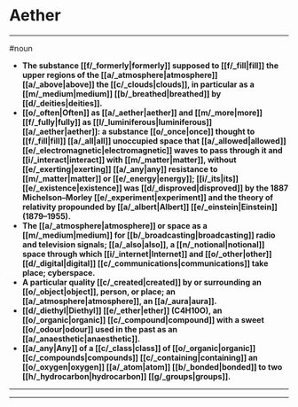 # Aether
---
#noun
- **The substance [[f/_formerly|formerly]] supposed to [[f/_fill|fill]] the upper regions of the [[a/_atmosphere|atmosphere]] [[a/_above|above]] the [[c/_clouds|clouds]], in particular as a [[m/_medium|medium]] [[b/_breathed|breathed]] by [[d/_deities|deities]].**
- **[[o/_often|Often]] as [[a/_aether|aether]] and [[m/_more|more]] [[f/_fully|fully]] as [[l/_luminiferous|luminiferous]] [[a/_aether|aether]]: a substance [[o/_once|once]] thought to [[f/_fill|fill]] [[a/_all|all]] unoccupied space that [[a/_allowed|allowed]] [[e/_electromagnetic|electromagnetic]] waves to pass through it and [[i/_interact|interact]] with [[m/_matter|matter]], without [[e/_exerting|exerting]] [[a/_any|any]] resistance to [[m/_matter|matter]] or [[e/_energy|energy]]; [[i/_its|its]] [[e/_existence|existence]] was [[d/_disproved|disproved]] by the 1887 Michelson–Morley [[e/_experiment|experiment]] and the theory of relativity propounded by [[a/_albert|Albert]] [[e/_einstein|Einstein]] (1879–1955).**
- **The [[a/_atmosphere|atmosphere]] or space as a [[m/_medium|medium]] for [[b/_broadcasting|broadcasting]] radio and television signals; [[a/_also|also]], a [[n/_notional|notional]] space through which [[i/_internet|Internet]] and [[o/_other|other]] [[d/_digital|digital]] [[c/_communications|communications]] take place; cyberspace.**
- **A particular quality [[c/_created|created]] by or surrounding an [[o/_object|object]], person, or place; an [[a/_atmosphere|atmosphere]], an [[a/_aura|aura]].**
- **[[d/_diethyl|Diethyl]] [[e/_ether|ether]] (C4H10O), an [[o/_organic|organic]] [[c/_compound|compound]] with a sweet [[o/_odour|odour]] used in the past as an [[a/_anaesthetic|anaesthetic]].**
- **[[a/_any|Any]] of a [[c/_class|class]] of [[o/_organic|organic]] [[c/_compounds|compounds]] [[c/_containing|containing]] an [[o/_oxygen|oxygen]] [[a/_atom|atom]] [[b/_bonded|bonded]] to two [[h/_hydrocarbon|hydrocarbon]] [[g/_groups|groups]].**
---
---
